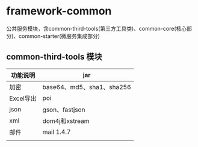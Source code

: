 # framework-common

公共服务模块，含common-third-tools(第三方工具类)、common-core(核心部分)、common-starter(微服务集成部分)

## common-third-tools 模块

| 功能说明   |  jar  |
| ----- | ----- |
| 加密 | base64、md5、sha1、sha256 |
| Excel导出 | poi |
| json | gson、fastjson |
| xml | dom4j和xstream |
| 邮件 | mail 1.4.7 |
|  |  |
